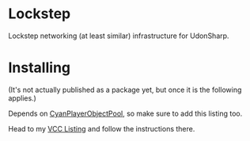 
# Lockstep

Lockstep networking (at least similar) infrastructure for UdonSharp.

# Installing

(It's not actually published as a package yet, but once it is the following applies.)

Depends on [CyanPlayerObjectPool](https://cyanlaser.github.io/CyanPlayerObjectPool/), so make sure to add this listing too.

Head to my [VCC Listing](https://jansharp.github.io/vrc/vcclisting.xhtml) and follow the instructions there.
